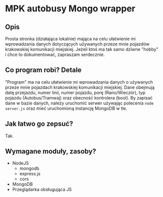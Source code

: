 # MPK autobusy Mongo wrapper

## Opis
Prosta stronka (działająca lokalnie) mająca na celu ułatwienie mi wprowadzania danych dotyczących używanych przeze mnie pojazdów krakowskiej komunikacji miejskiej. Jeżeli ktoś ma tak samo dziwne "hobby" i chce to dokumentować, zapraszam serdecznie.

## Co program robi? Detale 
"Program" ma na celu ułatwienie mi wprowadzania danych o używanych przeze mnie pojazdach krakowskiej komunikacji miejskiej. 
Dane obejmują datę przejazdu, numer linii, numer pojazdu, porę (Rano/Wieczór), typ pojazdu (Autobus/Tramwaj) oraz obecność kontrolera (bool).
By zapisać dane w bazie danych, należy uruchomić serwer używając polecenia `node server.js` oraz mieć uruchomioną instancję MongoDB w tle.

## Jak łatwo go zepsuć?
Tak.

## Wymagane moduły, zasoby?
- NodeJS
    - mongodb
    - express.js
    - cors
- MongoDB
- Przeglądarka obsługująca JS
